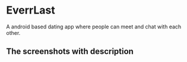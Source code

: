 # EverrLast
A android based  dating app where people can meet and chat with each other.

## The screenshots with description


